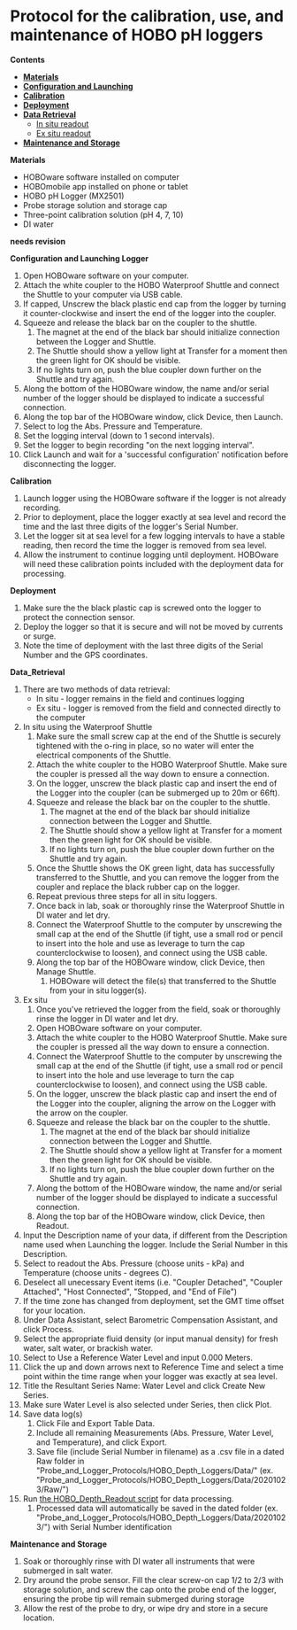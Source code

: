 # Protocol for the calibration, use, and maintenance of HOBO pH loggers

**Contents**  
- [**Materials**](#Materials)  
- [**Configuration and Launching**](#Configuration)
- [**Calibration**](#Calibration)  
- [**Deployment**](#Deployment)
- [**Data Retrieval**](#Data_Retrieval)
  - [In situ readout](#in_situ_readout)
  - [Ex situ readout](#ex_situ_readout)
- [**Maintenance and Storage**](#Maintenance)

<a name="Materials"></a> **Materials**  
- HOBOware software installed on computer
- HOBOmobile app installed on phone or tablet
- HOBO pH Logger (MX2501)
- Probe storage solution and storage cap
- Three-point calibration solution (pH 4, 7, 10)
- DI water

**needs revision**

<a name=Configuration></a> **Configuration and Launching Logger**  
1. Open HOBOware software on your computer.
1. Attach the white coupler to the HOBO Waterproof Shuttle and connect the Shuttle to your computer via USB cable.
1. If capped, Unscrew the black plastic end cap from the logger by turning it counter-clockwise and insert the end of the logger into the coupler.
1. Squeeze and release the black bar on the coupler to the shuttle.
    1. The magnet at the end of the black bar should initialize connection between the Logger and Shuttle.
    1. The Shuttle should show a yellow light at Transfer for a moment then the green light for OK should be visible.
    1. If no lights turn on, push the blue coupler down further on the Shuttle and try again.
1. Along the bottom of the HOBOware window, the name and/or serial number of the logger should be displayed to indicate a successful connection.
1. Along the top bar of the HOBOware window, click Device, then Launch.
1. Select to log the Abs. Pressure and Temperature.
1. Set the logging interval (down to 1 second intervals).
1. Set the logger to begin recording "on the next logging interval".
1. Click Launch and wait for a 'successful configuration' notification before disconnecting the logger.

<a name=Calibration></a> **Calibration**  
1. Launch logger using the HOBOware software if the logger is not already recording.
1. Prior to deployment, place the logger exactly at sea level and record the time and the last three digits of the logger's Serial Number.
1. Let the logger sit at sea level for a few logging intervals to have a stable reading, then record the time the logger is removed from sea level.
1. Allow the instrument to continue logging until deployment.  HOBOware will need these calibration points included with the deployment data for processing.

<a name=Deployment></a> **Deployment**  
1. Make sure the the black plastic cap is screwed onto the logger to protect the connection sensor.
1. Deploy the logger so that it is secure and will not be moved by currents or surge.
1. Note the time of deployment with the last three digits of the Serial Number and the GPS coordinates.

<a name="Data_Retrieval"></a> **Data_Retrieval**  
1. There are two methods of data retrieval:
    - In situ - logger remains in the field and continues logging
    - Ex situ - logger is removed from the field and connected directly to the computer
1. In situ using the Waterproof Shuttle <a name=in_situ_readout></a>
    1. Make sure the small screw cap at the end of the Shuttle is securely tightened with the o-ring in place, so no water will enter the electrical components of the Shuttle.
    1. Attach the white coupler to the HOBO Waterproof Shuttle.  Make sure the coupler is pressed all the way down to ensure a connection.
    1. On the logger, unscrew the black plastic cap and insert the end of the Logger into the coupler (can be submerged up to 20m or 66ft).
    1. Squeeze and release the black bar on the coupler to the shuttle.
        1. The magnet at the end of the black bar should initialize connection between the Logger and Shuttle.
        1. The Shuttle should show a yellow light at Transfer for a moment then the green light for OK should be visible.
        1. If no lights turn on, push the blue coupler down further on the Shuttle and try again.
    1. Once the Shuttle shows the OK green light, data has successfully transferred to the Shuttle, and you can remove the logger from the coupler and replace the black rubber cap on the logger.
    1. Repeat previous three steps for all in situ loggers.
    1. Once back in lab, soak or thoroughly rinse the Waterproof Shuttle in DI water and let dry.
    1. Connect the Waterproof Shuttle to the computer by unscrewing the small cap at the end of the Shuttle (if tight, use a small rod or pencil to insert into the hole and use as leverage to turn the cap counterclockwise to loosen), and connect using the USB cable.
    1. Along the top bar of the HOBOware window, click Device, then Manage Shuttle.
        1. HOBOware will detect the file(s) that transferred to the Shuttle from your in situ logger(s).
1. Ex situ <a name=ex_situ_readout></a>
    1. Once you've retrieved the logger from the field, soak or thoroughly rinse the logger in DI water and let dry.
    1. Open HOBOware software on your computer.
    1. Attach the white coupler to the HOBO Waterproof Shuttle.  Make sure the coupler is pressed all the way down to ensure a connection.
    1. Connect the Waterproof Shuttle to the computer by unscrewing the small cap at the end of the Shuttle (if tight, use a small rod or pencil to insert into the hole and use leverage to turn the cap counterclockwise to loosen), and connect using the USB cable.
    1. On the logger, unscrew the black plastic cap and insert the end of the Logger into the coupler, aligning the arrow on the Logger with the arrow on the coupler.
    1. Squeeze and release the black bar on the coupler to the shuttle.
        1. The magnet at the end of the black bar should initialize connection between the Logger and Shuttle.
        1. The Shuttle should show a yellow light at Transfer for a moment then the green light for OK should be visible.
        1. If no lights turn on, push the blue coupler down further on the Shuttle and try again.
    1. Along the bottom of the HOBOware window, the name and/or serial number of the logger should be displayed to indicate a successful connection.
    1. Along the top bar of the HOBOware window, click Device, then Readout.
1. Input the Description name of your data, if different from the Description name used when Launching the logger.  Include the Serial Number in this Description.
1. Select to readout the Abs. Pressure (choose units - kPa) and Temperature (choose units - degrees C).
1. Deselect all unecessary Event items (i.e. "Coupler Detached", "Coupler Attached", "Host Connected", "Stopped, and "End of File")
1. If the time zone has changed from deployment, set the GMT time offset for your location.
1. Under Data Assistant, select Barometric Compensation Assistant, and click Process.
1. Select the appropriate fluid density (or input manual density) for fresh water, salt water, or brackish water.
1. Select to Use a Reference Water Level and input 0.000 Meters.
1. Click the up and down arrows next to Reference Time and select a time point within the time range when your logger was exactly at sea level.
1. Title the Resultant Series Name: Water Level and click Create New Series.
1. Make sure Water Level is also selected under Series, then click Plot.
1. Save data log(s)
    1. Click File and Export Table Data.
    1. Include all remaining Measurements (Abs. Pressure, Water Level, and Temperature), and click Export.
    1. Save file (include Serial Number in filename) as a .csv file in a dated Raw folder in "Probe_and_Logger_Protocols/HOBO_Depth_Loggers/Data/" (ex. "Probe_and_Logger_Protocols/HOBO_Depth_Loggers/Data/20201023/Raw/")
1. Run [the HOBO_Depth_Readout script](Scripts/HOBO_Depth_Readout.R) for data processing.
    1. Processed data will automatically be saved in the dated folder (ex. "Probe_and_Logger_Protocols/HOBO_Depth_Loggers/Data/20201023/") with Serial Number identification

<a name="Maintenance"></a> **Maintenance and Storage**  
1. Soak or thoroughly rinse with DI water all instruments that were submerged in salt water.
1. Dry around the probe sensor.  Fill the clear screw-on cap 1/2 to 2/3 with storage solution, and screw the cap onto the probe end of the logger, ensuring the probe tip will remain submerged during storage
1. Allow the rest of the probe to dry, or wipe dry and store in a secure location.
